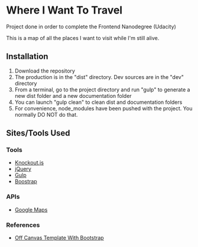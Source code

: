 # Where I Want To Travel


Project done in order to complete the Frontend Nanodegree (Udacity)

This is a map of all the places I want to visit while I'm still alive.


## Installation

1. Download the repository
2. The production is in the "dist" directory. Dev sources are in the "dev" directory
3. From a terminal, go to the project directory and run "gulp" to generate a new dist folder and a new documentation folder
4. You can launch "gulp clean" to clean dist and documentation folders
5. For convenience, node_modules have been pushed with the project. You normally DO NOT do that.

## Sites/Tools Used

### Tools

* [Knockout.js](http://knockoutjs.com/)
* [jQuery](http://jquery.com)
* [Gulp](http://gulpjs.com/)
* [Boostrap](http://http://getbootstrap.com/)

### APIs

* [Google Maps](https://developers.google.com/maps/)

### References
* [Off Canvas Template With Bootstrap](http://www.bootstrapzero.com/bootstrap-template/off-canvas-sidebar)

